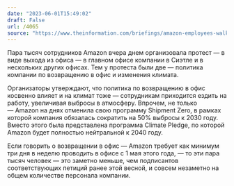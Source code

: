```yaml
---
date: "2023-06-01T15:49:02"
draft: False
url: /4065
source: "https://www.theinformation.com/briefings/amazon-employees-walk-out-over-office-mandate-climate-policies"
---
```


Пара тысяч сотрудников Amazon вчера днем организовала протест — в виде выхода из офиса — в главном офисе компании в Сиэтле и в нескольких других офисах. Тем у протеста были две — политика компании по возвращению в офис и изменения климата. 

Организаторы утверждают, что политика по возвращению в офис косвенно влияет и на климат тоже — сотрудникам приходится ездить на работу, увеличивая выбросы в атмосферу. Впрочем, не только — Amazon на днях отменила свою программу Shipment Zero, в рамках которой компания обязалась сократить на 50% выбросы к 2030 году. Вместо этого была представлена программа Climate Pledge, по которой Amazon будет полностью нейтральной к 2040 году. 

Если говорить о возвращении в офис — Amazon требует как минимум три дня в неделю проводить в офисе с 1 мая этого года, — то эти пара тысяч человек — это заметно меньше, чем подписантов соответствующих петиций ранее этой весной, и совсем незаметно на общем количестве персонала компании.
